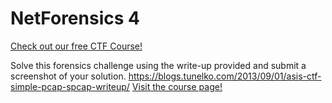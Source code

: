 # NetForensics 4

[Check out our free CTF Course!](https://academy.hoppersroppers.org/mod/page/view.php?id=602) 

Solve this forensics challenge using the write-up provided and submit a screenshot of your solution. <https://blogs.tunelko.com/2013/09/01/asis-ctf-simple-pcap-spcap-writeup/> 
[Visit the course page!](https://academy.hoppersroppers.org/mod/assign/view.php?id=602) 
